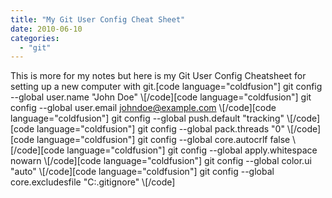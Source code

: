 ```yaml
---
title: "My Git User Config Cheat Sheet"
date: 2010-06-10
categories: 
  - "git"
---
```


This is more for my notes but here is my Git User Config Cheatsheet for setting up a new computer with git.\[code language="coldfusion"\]
git config --global user.name "John Doe"
\\[/code\]\[code language="coldfusion"\]
git config --global user.email johndoe@example.com
\\[/code\]\[code language="coldfusion"\]
git config --global push.default "tracking"
\\[/code\]\[code language="coldfusion"\]
git config --global pack.threads "0"
\\[/code\]\[code language="coldfusion"\]
git config --global core.autocrlf false
\\[/code\]\[code language="coldfusion"\]
git config --global apply.whitespace nowarn
\\[/code\]\[code language="coldfusion"\]
git config --global color.ui "auto"
\\[/code\]\[code language="coldfusion"\]
git config --global core.excludesfile "C:\.gitignore"
\\[/code\]
